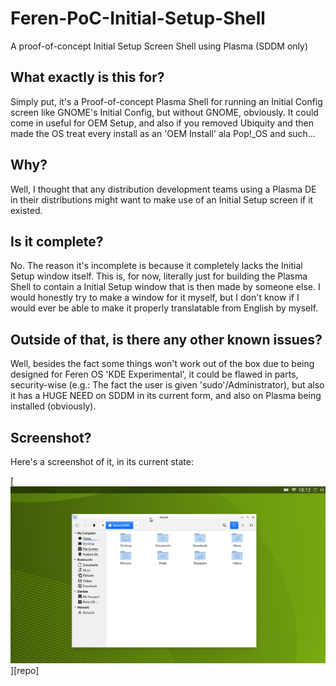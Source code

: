 # Feren-PoC-Initial-Setup-Shell
A proof-of-concept Initial Setup Screen Shell using Plasma (SDDM only)

<h2>What exactly is this for?</h2>
Simply put, it's a Proof-of-concept Plasma Shell for running an Initial Config screen like GNOME's Initial Config, but without GNOME, obviously. It could come in useful for OEM Setup, and also if you removed Ubiquity and then made the OS treat every install as an 'OEM Install' ala Pop!_OS and such...

<h2>Why?</h2>
Well, I thought that any distribution development teams using a Plasma DE in their distributions might want to make use of an Initial Setup screen if it existed.

<h2>Is it complete?</h2>
No. The reason it's incomplete is because it completely lacks the Initial Setup window itself. This is, for now, literally just for building the Plasma Shell to contain a Initial Setup window that is then made by someone else. I would honestly try to make a window for it myself, but I don't know if I would ever be able to make it properly translatable from English by myself.

<h2>Outside of that, is there any other known issues?</h2>
Well, besides the fact some things won't work out of the box due to being designed for Feren OS 'KDE Experimental', it could be flawed in parts, security-wise (e.g.: The fact the user is given 'sudo'/Administrator), but also it has a HUGE NEED on SDDM in its current form, and also on Plasma being installed (obviously).

<h2>Screenshot?</h2>
Here's a screenshot of it, in its current state:

[![](Screenshot_20181107_181400.png)][repo]
